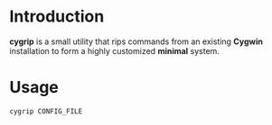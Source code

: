 
# Introduction
**cygrip** is a small utility that rips commands from an existing **Cygwin**
installation to form a highly customized __minimal__ system.

# Usage
`cygrip CONFIG_FILE`
